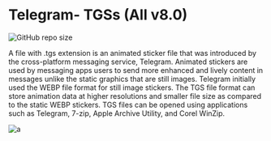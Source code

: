 # Telegram- TGSs (All v8.0)

![GitHub repo size](https://img.shields.io/github/repo-size/hosseinkhojany/Telegram-TGSs?color=red&label=repository%20size)

A file with .tgs extension is an animated sticker file that was introduced by the cross-platform messaging service, Telegram. Animated stickers are used by messaging apps users to send more enhanced and lively content in messages unlike the static graphics that are still images. Telegram initially used the WEBP file format for still image stickers. The TGS file format can store animation data at higher resolutions and smaller file size as compared to the static WEBP stickers. TGS files can be opened using applications such as Telegram, 7-zip, Apple Archive Utility, and Corel WinZip.

![a](https://user-images.githubusercontent.com/37432839/131898712-eb6e5c7e-141a-49a0-9728-8d23c30df45b.gif)


